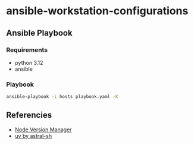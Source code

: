 # ansible-workstation-configurations

## Ansible Playbook

### Requirements

- python 3.12
- ansible

### Playbook

```bash
ansible-playbook -i hosts playbook.yaml -K
```

## Referencies

- [Node Version Manager](https://github.com/nvm-sh/nvm)
- [uv by astral-sh](https://github.com/astral-sh/uv)

